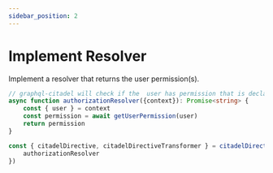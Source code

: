 ```yaml
---
sidebar_position: 2
---
```


# Implement Resolver

Implement a resolver that returns the user permission(s).

```typescript
// graphql-citadel will check if the  user has permission that is declared at @hasPermission
async function authorizationResolver({context}): Promise<string> {
    const { user } = context
    const permission = await getUserPermission(user)
    return permission
}

const { citadelDirective, citadelDirectiveTransformer } = citadelDirective({
    authorizationResolver
})
```
